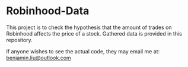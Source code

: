 # Robinhood-Data
This project is to check the hypothesis that the amount of trades on Robinhood affects the price of a stock.
Gathered data is provided in this repository.

If anyone wishes to see the actual code, they may email me at: benjamin.liu@outlook.com
